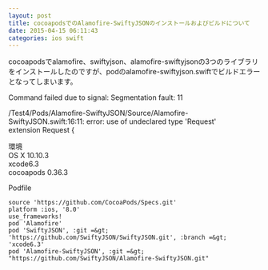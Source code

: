 ```yaml
---
layout: post
title: cocoapodsでのAlamofire-SwiftyJSONのインストールおよびビルドについて
date: 2015-04-15 06:11:43
categories: ios swift
---
```

<p>cocoapodsでalamofire、swiftyjson、alamofire-swiftyjsonの3つのライブラリをインストールしたのですが、podのalamofire-swiftyjson.swiftでビルドエラーとなってしまいます。</p>

<p>Command failed due to signal: Segmentation fault: 11</p>

<p>/Test4/Pods/Alamofire-SwiftyJSON/Source/Alamofire-SwiftyJSON.swift:16:11: error: use of undeclared type 'Request'<br>
extension Request {</p>

<p>環境<br>
OS X 10.10.3<br>
xcode6.3<br>
cocoapods 0.36.3</p>

<p>Podfile</p>

```
source 'https://github.com/CocoaPods/Specs.git'
platform :ios, '8.0'
use_frameworks!
pod 'Alamofire'
pod 'SwiftyJSON', :git =&gt; 'https://github.com/SwiftyJSON/SwiftyJSON.git', :branch =&gt; 'xcode6.3'
pod 'Alamofire-SwiftyJSON', :git =&gt; "https://github.com/SwiftyJSON/Alamofire-SwiftyJSON.git"
```
